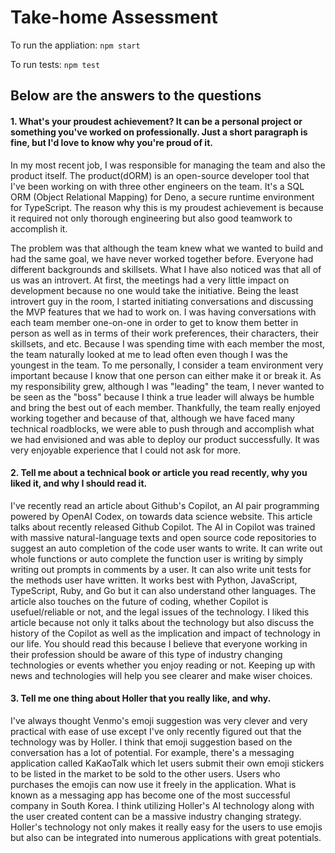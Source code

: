 # Take-home Assessment

To run the appliation:
`npm start`

To run tests:
`npm test`

## Below are the answers to the questions

#### 1. What's your proudest achievement? It can be a personal project or something you've worked on professionally. Just a short paragraph is fine, but I'd love to know why you're proud of it.

In my most recent job, I was responsible for managing the team and also the product itself. The product(dORM) is an open-source developer tool that I've been working on with three other engineers on the team. It's a SQL ORM (Object Relational Mapping) for Deno, a secure runtime environment for TypeScript. The reason why this is my proudest achievement is because it required not only thorough engineering but also good teamwork to accomplish it.

The problem was that although the team knew what we wanted to build and had the same goal, we have never worked together before. Everyone had different backgrounds and skillsets. What I have also noticed was that all of us was an introvert. At first, the meetings had a very little impact on development because no one would take the initiative. Being the least introvert guy in the room, I started initiating conversations and discussing the MVP features that we had to work on. I was having conversations with each team member one-on-one in order to get to know them better in person as well as in terms of their work preferences, their characters, their skillsets, and etc. Because I was spending time with each member the most, the team naturally looked at me to lead often even though I was the youngest in the team. To me personally, I consider a team environment very important because I know that one person can either make it or break it. As my responsibility grew, although I was "leading" the team, I never wanted to be seen as the "boss" because I think a true leader will always be humble and bring the best out of each member. Thankfully, the team really enjoyed working together and because of that, although we have faced many technical roadblocks, we were able to push through and accomplish what we had envisioned and was able to deploy our product successfully. It was very enjoyable experience that I could not ask for more.

#### 2. Tell me about a technical book or article you read recently, why you liked it, and why I should read it.

I've recently read an article about Github's Copilot, an AI pair programming powered by OpenAI Codex, on towards data science website. This article talks about recently released Github Copilot. The AI in Copilot was trained with massive natural-language texts and open source code repositories to suggest an auto completion of the code user wants to write. It can write out whole functions or auto complete the function user is writing by simply writing out prompts in comments by a user. It can also write unit tests for the methods user have written. It works best with Python, JavaScript, TypeScript, Ruby, and Go but it can also understand other languages. The article also touches on the future of coding, whether Copilot is usefuel/reliable or not, and the legal issues of the technology. I liked this article because not only it talks about the technology but also discuss the history of the Copilot as well as the implication and impact of technology in our life. You should read this because I believe that everyone working in their profession should be aware of this type of industry changing technologies or events whether you enjoy reading or not. Keeping up with news and technologies will help you see clearer and make wiser choices.

#### 3. Tell me one thing about Holler that you really like, and why.

I've always thought Venmo's emoji suggestion was very clever and very practical with ease of use except I've only recently figured out that the technology was by Holler. I think that emoji suggestion based on the conversation has a lot of potential. For example, there's a messaging application called KaKaoTalk which let users submit their own emoji stickers to be listed in the market to be sold to the other users. Users who purchases the emojis can now use it freely in the application. What is known as a messaging app has become one of the most successful company in South Korea. I think utilizing Holler's AI technology along with the user created content can be a massive industry changing strategy. Holler's technology not only makes it really easy for the users to use emojis but also can be integrated into numerous applications with great potentials.
